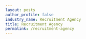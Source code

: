 ```yaml
---
layout: posts 
author_profile: false 
industry_name: Recruitment Agency
title: Recruitment Agency
permalink: /recruitment-agency
---
```

